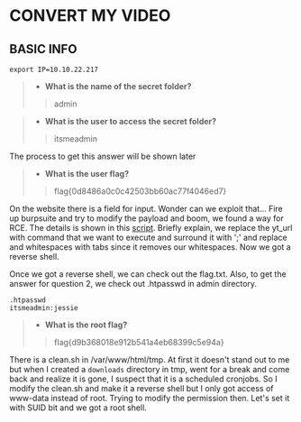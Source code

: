 # CONVERT MY VIDEO

## BASIC INFO
```
export IP=10.10.22.217
```


> - **What is the name of the secret folder?**
>> admin

> - **What is the user to access the secret folder?**
>> itsmeadmin

The process to get this answer will be shown later

> - **What is the user flag?**
>> flag{0d8486a0c0c42503bb60ac77f4046ed7}

On the website there is a field for input. Wonder can we exploit that... Fire up burpsuite and try to modify the payload and boom, we found a way for RCE. The details is shown in this [script](get_shell.py). Briefly explain, we replace the yt_url with command that we want to execute and surround it with ';' and replace and whitespaces with tabs since it removes our whitespaces. Now we got a reverse shell.

Once we got a reverse shell, we can check out the flag.txt. Also, to get the answer for question 2, we check out .htpasswd in admin directory.
```
.htpasswd
itsmeadmin:jessie
```

> - **What is the root flag?**
>>flag{d9b368018e912b541a4eb68399c5e94a}

There is a clean.sh in /var/www/html/tmp. At first it doesn't stand out to me but when I created a `downloads` directory in tmp, went for a break and come back and realize it is gone, I suspect that it is a scheduled cronjobs. So I modify the clean.sh and make it a reverse shell but I only got access of www-data instead of root. Trying to modify the permission then. Let's set it with SUID bit and we got a root shell.